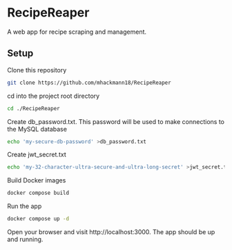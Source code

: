 # RecipeReaper

A web app for recipe scraping and management. 

## Setup

Clone this repository
```bash
git clone https://github.com/mhackmann18/RecipeReaper
```
cd into the project root directory
```bash
cd ./RecipeReaper
```
Create db_password.txt. This password will be used to make connections to the MySQL database
```bash
echo 'my-secure-db-password' >db_password.txt
```
Create jwt_secret.txt
```bash
echo 'my-32-character-ultra-secure-and-ultra-long-secret' >jwt_secret.txt
```
Build Docker images
```bash
docker compose build
```
Run the app
```bash
docker compose up -d
```
Open your browser and visit http://localhost:3000. The app should be up and running.
